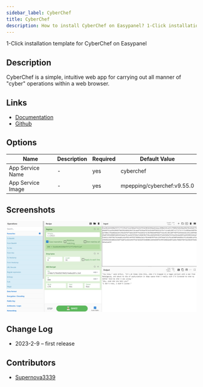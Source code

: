 ```yaml
---
sidebar_label: CyberChef
title: CyberChef
description: How to install CyberChef on Easypanel? 1-Click installation template for CyberChef on Easypanel
---
```


<!-- generated -->

1-Click installation template for CyberChef on Easypanel

## Description

CyberChef is a simple, intuitive web app for carrying out all manner of &quot;cyber&quot; operations within a web browser.

## Links

- [Documentation](https://github.com/gchq/CyberChef/wiki)
- [Github](https://github.com/gchq/CyberChef)

## Options

Name | Description | Required | Default Value
-|-|-|-
App Service Name | - | yes | cyberchef
App Service Image | - | yes | mpepping/cyberchef:v9.55.0

## Screenshots

![CyberChef Screenshot](./assets/screenshot.png)

## Change Log

- 2023-2-9 – first release

## Contributors

- [Supernova3339](https://github.com/Supernova3339)
